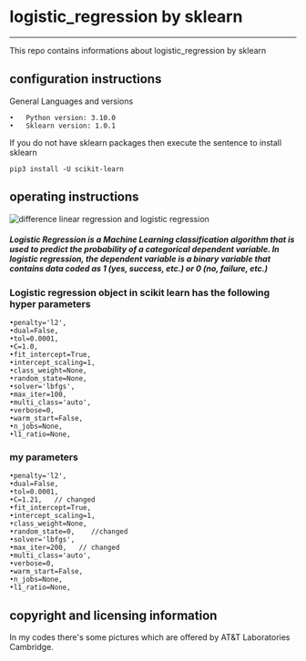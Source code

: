 # logistic_regression by sklearn
---
This repo contains informations about logistic_regression by sklearn

## configuration instructions

General Languages and versions

    •	Python version: 3.10.0
    •	Sklearn version: 1.0.1

If you do not have sklearn packages then execute the sentence to install sklearn

    pip3 install -U scikit-learn
    

## operating instructions
![difference linear regression and logistic regression](https://rajputhimanshu.files.wordpress.com/2018/03/linear_vs_logistic_regression.jpg)
##### Logistic Regression is a Machine Learning classification algorithm that is used to predict the probability of a categorical dependent variable. In logistic regression, the dependent variable is a binary variable that contains data coded as 1 (yes, success, etc.) or 0 (no, failure, etc.)

   ### Logistic regression object in scikit learn has the following hyper parameters
    •penalty='l2',
    •dual=False,
    •tol=0.0001,
    •C=1.0,
    •fit_intercept=True,
    •intercept_scaling=1,
    •class_weight=None,
    •random_state=None,
    •solver='lbfgs',
    •max_iter=100,
    •multi_class='auto',
    •verbose=0,
    •warm_start=False,
    •n_jobs=None,
    •l1_ratio=None,
                    
   ### my parameters
    •penalty='l2',
    •dual=False,
    •tol=0.0001,
    •C=1.21,   // changed
    •fit_intercept=True,
    •intercept_scaling=1,
    •class_weight=None,
    •random_state=0,    //changed
    •solver='lbfgs',
    •max_iter=200,   // changed
    •multi_class='auto',
    •verbose=0,
    •warm_start=False,
    •n_jobs=None,
    •l1_ratio=None,

## copyright and licensing information

In my codes there's some pictures which are offered by AT&T Laboratories Cambridge.





